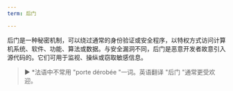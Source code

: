 ```yaml
---
term: 后门

---
```

后门是一种秘密机制，可以绕过通常的身份验证或安全程序，以特权方式访问计算机系统、软件、功能、算法或数据。与安全漏洞不同，后门是恶意开发者故意引入源代码的。它们可用于监视、操纵或窃取敏感信息。

> ► *法语中不常用 "porte dérobée "一词。英语翻译 "后门 "通常更受欢迎。